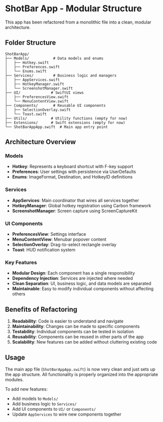 # ShotBar App - Modular Structure

This app has been refactored from a monolithic file into a clean, modular architecture.

## Folder Structure

```
ShotBarApp/
├── Models/           # Data models and enums
│   ├── Hotkey.swift
│   ├── Preferences.swift
│   └── Enums.swift
├── Services/         # Business logic and managers
│   ├── AppServices.swift
│   ├── HotkeyManager.swift
│   └── ScreenshotManager.swift
├── UI/              # SwiftUI views
│   ├── PreferencesView.swift
│   └── MenuContentView.swift
├── Components/       # Reusable UI components
│   ├── SelectionOverlay.swift
│   └── Toast.swift
├── Utils/           # Utility functions (empty for now)
├── Extensions/      # Swift extensions (empty for now)
└── ShotBarAppApp.swift  # Main app entry point
```

## Architecture Overview

### Models
- **Hotkey**: Represents a keyboard shortcut with F-key support
- **Preferences**: User settings with persistence via UserDefaults
- **Enums**: ImageFormat, Destination, and HotkeyID definitions

### Services
- **AppServices**: Main coordinator that wires all services together
- **HotkeyManager**: Global hotkey registration using Carbon framework
- **ScreenshotManager**: Screen capture using ScreenCaptureKit

### UI Components
- **PreferencesView**: Settings interface
- **MenuContentView**: Menubar popover content
- **SelectionOverlay**: Drag-to-select rectangle overlay
- **Toast**: HUD notification system

### Key Features
- **Modular Design**: Each component has a single responsibility
- **Dependency Injection**: Services are injected where needed
- **Clean Separation**: UI, business logic, and data models are separated
- **Maintainable**: Easy to modify individual components without affecting others

## Benefits of Refactoring

1. **Readability**: Code is easier to understand and navigate
2. **Maintainability**: Changes can be made to specific components
3. **Testability**: Individual components can be tested in isolation
4. **Reusability**: Components can be reused in other parts of the app
5. **Scalability**: New features can be added without cluttering existing code

## Usage

The main app file (`ShotBarAppApp.swift`) is now very clean and just sets up the app structure. All functionality is properly organized into the appropriate modules.

To add new features:
- Add models to `Models/`
- Add business logic to `Services/`
- Add UI components to `UI/` or `Components/`
- Update `AppServices` to wire new components together
